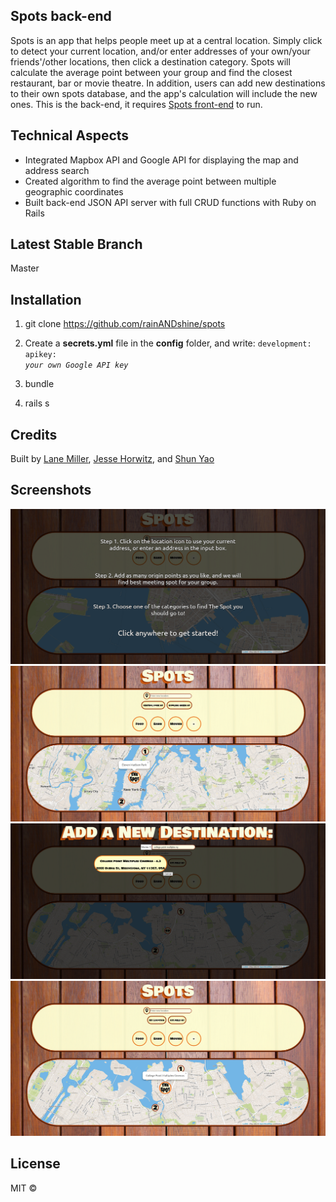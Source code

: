 ## Spots back-end
Spots is an app that helps people meet up at a central location. Simply click to detect your current location, and/or enter addresses of your own/your friends'/other locations, then click a destination category. Spots will calculate the average point between your group and find the closest restaurant, bar or movie theatre. In addition, users can add new destinations to their own spots database, and the app's calculation will include the new ones. This is the back-end, it requires [Spots front-end](https://github.com/rainANDshine/spots) to run.

## Technical Aspects
+ Integrated Mapbox API and Google API for displaying the map and address search
+ Created algorithm to find the average point between multiple geographic coordinates
+ Built back-end JSON API server with full CRUD functions with Ruby on Rails

## Latest Stable Branch
Master

## Installation
1. git clone https://github.com/rainANDshine/spots

2. Create a **secrets.yml** file in the **config** folder, and write: <code>development: apikey: *your own Google API key*</code>

3. bundle

4. rails s

## Credits
Built by [Lane Miller](https://github.com/LaneMiller), [Jesse Horwitz](https://github.com/SuperJesseH), and [Shun Yao](https://github.com/rainANDshine)

## Screenshots
<img src="1.png" alt="1">
<img src="2.png" alt="2">
<img src="3.png" alt="3">
<img src="4.png" alt="4">

## License
MIT ©
